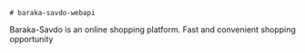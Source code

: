     # baraka-savdo-webapi
Baraka-Savdo is an online shopping platform. Fast and convenient shopping opportunity    
    
            
    
        

